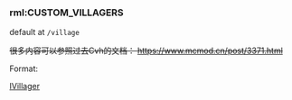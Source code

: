 ### rml:CUSTOM_VILLAGERS

default at `/village`

~~很多内容可以参照过去Cvh的文档：
<https://www.mcmod.cn/post/3371.html>~~


Format:

[IVillager](https://ecdcaeb.github.io/ResourceModLoader/en_us/deserializer/IVillager)
